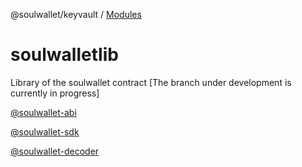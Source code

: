 @soulwallet/keyvault / [Modules](modules.md)

# soulwalletlib
Library of the soulwallet contract
[The branch under development is currently in progress]

[@soulwallet-abi](./packages/soulwallet-abi)

[@soulwallet-sdk](./packages/soulwallet-sdk)

[@soulwallet-decoder](./packages/soulwallet-decoder)
